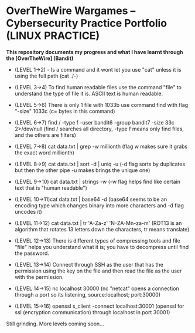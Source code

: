 # OverTheWire Wargames – Cybersecurity Practice Portfolio (LINUX PRACTICE) 

**This repository documents my progress and what I have learnt through the [OverTheWire] (Bandit)**  


- (LEVEL 1->2) - Is a command and it wont let you use "cat" unless it is using the full path (cat ./-)

- (LEVEL 3->4) To find human readable files use the command "file" to understand the type of file it is. ASCII text is human readable.

- (LEVEL 5->6) There is only 1 file with 1033b use command find with flag "-size" 1033c (c= bytes in this command)	

- (LEVEL 6->7) find / -type f -user bandit6 -group bandit7 -size 33c 2>/dev/null (find / searches all directory, -type f means only find files, and the others are filters)

- (LEVEL 7->8) cat data.txt | grep -w millionth (flag w makes sure it grabs the exact word millionth)	

- (LEVEL 8->9) cat data.txt | sort -d | uniq -u (-d flag sorts by duplicates but then the other pipe -u makes brings the unique one)

- (LEVEL 9->10)	cat data.txt | strings -w (-w flag helps find like certain text that is "human readable")

- (LEVEL 10->11)cat data.txt | base64 -d (base64 seems to be an encoding type which changes binary into more characters and -d flag uncodes it)		

- (LEVEL 11->12) cat data.txt | tr 'A-Za-z' 'N-ZA-Mn-za-m' (ROT13 is an algorithm that rotates 13 letters down the characters, tr means translate)

- (LEVEL 12->13) There is different types of compressing tools and file "file" helps you understand what it is; you have to decompress until find the password.

- (LEVEL 13->14) Connect through SSH as the user that has the permission using the key on the file and then read the file as the user with the permission.

- (LEVEL 14->15)  nc localhost 30000 (nc "netcat" opens a connection through a port so its listening,  source:localhost; port:30000)

- (LEVEL 15->16) openssl s_client -connect localhost:30001 (openssl for ssl (encryption communication) through localhost in port 30001)	


Still grinding. More levels coming soon...
